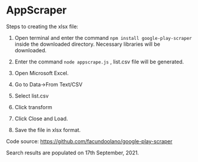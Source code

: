 # AppScraper

Steps to creating the xlsx file:

1. Open terminal and enter the command 
``
npm install google-play-scraper
``
inside the downloaded directory. Necessary libraries will be downloaded. 

2. Enter the command 
``
node appscrape.js
``
, list.csv file will be generated.

3. Open Microsoft Excel.

4. Go to Data->From Text/CSV

5. Select list.csv

6. Click transform

7. Click Close and Load.

8. Save the file in xlsx format.

Code source: https://github.com/facundoolano/google-play-scraper

Search results are populated on 17th September, 2021.
